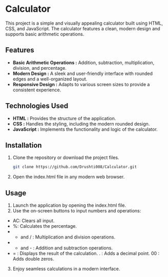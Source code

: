 # Calculator
This project is a simple and visually appealing calculator built using HTML, CSS, and JavaScript. The calculator features a clean, modern design and supports basic arithmetic operations.

## Features
- **Basic Arithmetic Operations :** Addition, subtraction, multiplication, division, and percentage.
- **Modern Design :** A sleek and user-friendly interface with rounded edges and a well-organized layout.
- **Responsive Design :** Adapts to various screen sizes to provide a consistent experience.

## Technologies Used

- **HTML :** Provides the structure of the application.
- **CSS :** Handles the styling, including the modern rounded design.
- **JavaScript :** Implements the functionality and logic of the calculator.

## Installation

1. Clone the repository or download the project files.

   ```bash
   git clone https://github.com/Drushti008/Calculator.git

2. Open the index.html file in any modern web browser.

  
## Usage

1. Launch the application by opening the index.html file.
2. Use the on-screen buttons to input numbers and operations:
- AC: Clears all input.
- %: Calculates the percentage.
- * and / : Multiplication and division operations.
- + and - : Addition and subtraction operations.
- = : Displays the result of the calculation.
. : Adds a decimal point.
00 : Adds double zeros.
3. Enjoy seamless calculations in a modern interface.




  
 
  
